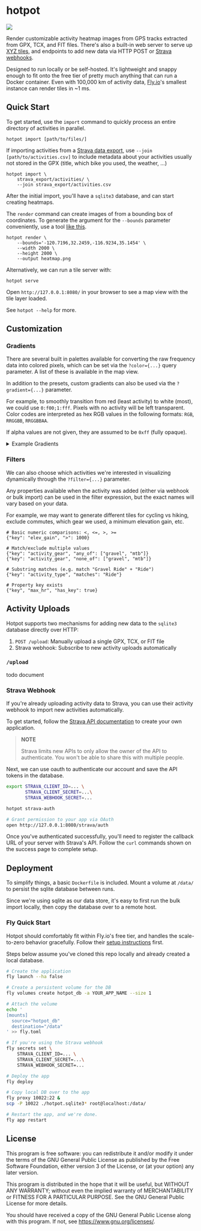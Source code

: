 # hotpot

![](https://user-images.githubusercontent.com/188935/273125894-7f76eabb-585b-405d-af16-a93df2d85cb4.png)

Render customizable activity heatmap images from GPS tracks extracted from GPX,
TCX, and FIT files. There's also a built-in web server to serve up [XYZ tiles],
and endpoints to add new data via HTTP POST or [Strava webhooks].

Designed to run locally or be self-hosted. It's lightweight and snappy enough to fit onto the
free tier of pretty much anything that can run a Docker container. Even with
100,000 km of activity data, [Fly.io]'s smallest instance can render tiles in
~1 ms.

[XYZ tiles]: https://en.wikipedia.org/wiki/Tiled_web_map
[Strava webhooks]: https://developers.strava.com/docs/webhooks/
[Fly.io]: https://fly.io/

## Quick Start

To get started, use the `import` command to quickly process an entire
directory of activities in parallel.

```
hotpot import [path/to/files/]
```

If importing activities from a [Strava data export], use
`--join [path/to/activities.csv]` to include metadata about your
activities usually not stored in the GPX (title, which bike you used, the
weather, ...)

```
hotpot import \
    strava_export/activities/ \
    --join strava_export/activities.csv
```

[Strava data export]: https://support.strava.com/hc/en-us/articles/216918437-Exporting-your-Data-and-Bulk-Export

After the initial import, you'll have a `sqlite3` database, and can start
creating heatmaps.

The `render` command can create images of from a bounding box of coordinates. To
generate the argument for the `--bounds` parameter conveniently, use a tool
[like this](https://boundingbox.klokantech.com/).

```
hotpot render \
    --bounds='-120.7196,32.2459,-116.9234,35.1454' \
    --width 2000 \
    --height 2000 \
    --output heatmap.png
```

Alternatively, we can run a tile server with:

```
hotpot serve
```

Open `http://127.0.0.1:8080/` in your browser to see a map view with the tile
layer loaded.

See `hotpot --help` for more.

## Customization

### Gradients

There are several built in palettes available for converting the raw frequency
data into colored pixels, which can be set via the `?color={...}` query
parameter. A list of these is available in the map view.

In addition to the presets, custom gradients can also be used via the
`?gradient={...}` parameter.

For example, to smoothly transition from red (least activity) to white
(most), we could use `0:f00;1:fff`. Pixels with no activity will be left
transparent. Color codes are interpreted as hex RGB values in the following
formats: `RGB`, `RRGGBB`, `RRGGBBAA`.

If alpha values are not given, they are assumed to be `0xff` (fully opaque).

<details>
  <summary>Example Gradients</summary>

| Gradient | Rendered |
| -------- | -------- |
| `0:000;0.25:fff`| ![](https://user-images.githubusercontent.com/188935/277203430-269317c9-8539-4bc7-822c-fc199867d830.png) |
| `0:f00;0.1:ff0;0.2:ffff22;0.3:ffffff`| ![](https://user-images.githubusercontent.com/188935/277203443-ef63926a-0316-4a9b-ba5e-2cfdf0281581.png) |
| `0:322bb3;0.10:9894e5;0.15:fff` | ![](https://user-images.githubusercontent.com/188935/277203450-bd929ee0-db3d-4653-9fed-5b3982829091.png) |

</details>

### Filters

We can also choose which activities we're interested in visualizing
dynamically through the `?filter={...}` parameter.

Any properties available when the activity was added (either via webhook
or bulk import) can be used in the filter expression, but the exact names
will vary based on your data.

For example, we may want to generate different tiles for cycling vs hiking,
exclude commutes, which gear we used, a minimum elevation gain, etc.

```json5
# Basic numeric comparisons: <, <=, >, >=
{"key": "elev_gain", ">": 1000}

# Match/exclude multiple values
{"key": "activity_gear", "any_of": ["gravel", "mtb"]}
{"key": "activity_gear", "none_of": ["gravel", "mtb"]}

# Substring matches (e.g. match "Gravel Ride" + "Ride")
{"key": "activity_type", "matches": "Ride"}

# Property key exists
{"key", "max_hr", "has_key": true}
```

## Activity Uploads

Hotpot supports two mechanisms for adding new data to the `sqlite3` database
directly over HTTP:

1. `POST /upload`: Manually upload a single GPX, TCX, or FIT file
2. Strava webhook: Subscribe to new activity uploads automatically

### `/upload`

todo document

### Strava Webhook

If you're already uploading activity data to Strava, you can use their activity
webhook to import new activities automatically.

To get started, follow the [Strava API
documentation](https://developers.strava.com/) to create your own application.

> **NOTE**
>
> Strava limits new APIs to only allow the owner of the API to authenticate.
> You won't be able to share this with multiple people.

Next, we can use oauth to authenticate our account and save the API tokens in
the database.

``` bash
export STRAVA_CLIENT_ID=... \
       STRAVA_CLIENT_SECRET=...\
       STRAVA_WEBHOOK_SECRET=...

hotpot strava-auth

# Grant permission to your app via OAuth
open http://127.0.0.1:8080/strava/auth
```

Once you've authenticated successfully, you'll need to register the callback
URL of your server with Strava's API. Follow the `curl` commands shown on the
success page to complete setup.

## Deployment

To simplify things, a basic `Dockerfile` is included. Mount a volume at
`/data/` to persist the sqlite database between runs.

Since we're using sqlite as our data store, it's easy to first run the bulk
import locally, then copy the database over to a remote host.

### Fly Quick Start

Hotpot should comfortably fit within Fly.io's free tier, and handles the
scale-to-zero behavior gracefully. Follow their [setup
instructions](https://fly.io/docs/hands-on/install-flyctl/) first.

Steps below assume you've cloned this repo locally and already created a local
database.

``` bash
# Create the application
fly launch --ha false

# Create a persistent volume for the DB
fly volumes create hotpot_db -a YOUR_APP_NAME --size 1

# Attach the volume
echo '
[mounts]
  source="hotpot_db"
  destination="/data"
' >> fly.toml

# If you're using the Strava webhook
fly secrets set \
    STRAVA_CLIENT_ID=... \
    STRAVA_CLIENT_SECRET=...\
    STRAVA_WEBHOOK_SECRET=...

# Deploy the app
fly deploy

# Copy local DB over to the app
fly proxy 10022:22 &
scp -P 10022 ./hotpot.sqlite3* root@localhost:/data/

# Restart the app, and we're done.
fly app restart
```

## License

This program is free software: you can redistribute it and/or modify it under
the terms of the GNU General Public License as published by the Free Software
Foundation, either version 3 of the License, or (at your option) any later
version.

This program is distributed in the hope that it will be useful, but WITHOUT ANY
WARRANTY; without even the implied warranty of MERCHANTABILITY or FITNESS FOR A
PARTICULAR PURPOSE. See the GNU General Public License for more details.

You should have received a copy of the GNU General Public License along with
this program. If not, see <https://www.gnu.org/licenses/>.

